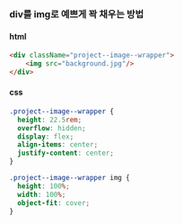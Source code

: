 ### div를 img로 예쁘게 꽉 채우는 방법

#### html
```html
<div className="project--image--wrapper">
    <img src="background.jpg"/>
</div>
```

#### css
```css
.project--image--wrapper {
  height: 22.5rem;
  overflow: hidden;
  display: flex;
  align-items: center;
  justify-content: center;
}

.project--image--wrapper img {
  height: 100%;
  width: 100%;
  object-fit: cover;
}
```
